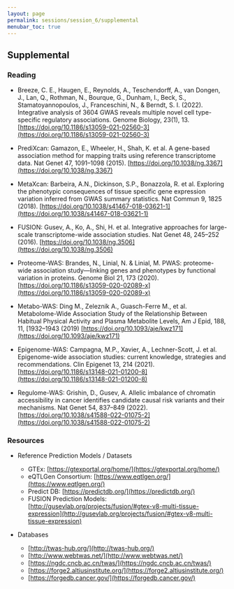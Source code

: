 ```yaml
---
layout: page
permalink: sessions/session_6/supplemental
menubar_toc: true
---
```


## Supplemental
### Reading
- Breeze, C. E., Haugen, E., Reynolds, A., Teschendorff, A., van Dongen, J., Lan, Q., Rothman, N., Bourque, G., Dunham, I., Beck, S., Stamatoyannopoulos, J., Franceschini, N., & Berndt, S. I. (2022). Integrative analysis of 3604 GWAS reveals multiple novel cell type-specific regulatory associations. Genome Biology, 23(1), 13. [https://doi.org/10.1186/s13059-021-02560-3](https://doi.org/10.1186/s13059-021-02560-3)

- PrediXcan: Gamazon, E., Wheeler, H., Shah, K. et al. A gene-based association method for mapping traits using reference transcriptome data. Nat Genet 47, 1091–1098 (2015). [https://doi.org/10.1038/ng.3367](https://doi.org/10.1038/ng.3367)

- MetaXcan: Barbeira, A.N., Dickinson, S.P., Bonazzola, R. et al. Exploring the phenotypic consequences of tissue specific gene expression variation inferred from GWAS summary statistics. Nat Commun 9, 1825 (2018). [https://doi.org/10.1038/s41467-018-03621-1](https://doi.org/10.1038/s41467-018-03621-1)

- FUSION: Gusev, A., Ko, A., Shi, H. et al. Integrative approaches for large-scale transcriptome-wide association studies. Nat Genet 48, 245–252 (2016). [https://doi.org/10.1038/ng.3506](https://doi.org/10.1038/ng.3506)

- Proteome-WAS: Brandes, N., Linial, N. & Linial, M. PWAS: proteome-wide association study—linking genes and phenotypes by functional variation in proteins. Genome Biol 21, 173 (2020). [https://doi.org/10.1186/s13059-020-02089-x](https://doi.org/10.1186/s13059-020-02089-x)

- Metabo-WAS: Ding M., Zeleznik A., Guasch-Ferre M., et al. Metabolome-Wide Association Study of the Relationship Between Habitual Physical Activity and Plasma Metabolite Levels, Am J Epid, 188, 11, [1932–1943 (2019) [https://doi.org/10.1093/aje/kwz171](https://doi.org/10.1093/aje/kwz171)

- Epigenome-WAS: Campagna, M.P., Xavier, A., Lechner-Scott, J. et al. Epigenome-wide association studies: current knowledge, strategies and recommendations. Clin Epigenet 13, 214 (2021). [https://doi.org/10.1186/s13148-021-01200-8](https://doi.org/10.1186/s13148-021-01200-8)

- Regulome-WAS: Grishin, D., Gusev, A. Allelic imbalance of chromatin accessibility in cancer identifies candidate causal risk variants and their mechanisms. Nat Genet 54, 837–849 (2022). [https://doi.org/10.1038/s41588-022-01075-2](https://doi.org/10.1038/s41588-022-01075-2)

### Resources
- Reference Prediction Models / Datasets
    - GTEx: [https://gtexportal.org/home/](https://gtexportal.org/home/)
    - eQTLGen Consortium: [https://www.eqtlgen.org/](https://www.eqtlgen.org/)
    - Predict DB: [https://predictdb.org/](https://predictdb.org/)
    - FUSION Prediction Models: [http://gusevlab.org/projects/fusion/#gtex-v8-multi-tissue-expression](http://gusevlab.org/projects/fusion/#gtex-v8-multi-tissue-expression)

- Databases
    - [http://twas-hub.org/](http://twas-hub.org/)
    - [http://www.webtwas.net/](http://www.webtwas.net/)
    - [https://ngdc.cncb.ac.cn/twas/](https://ngdc.cncb.ac.cn/twas/)
    - [https://forge2.altiusinstitute.org/](https://forge2.altiusinstitute.org/)
    - [https://forgedb.cancer.gov/](https://forgedb.cancer.gov/)
 
